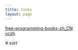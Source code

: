 ```yaml
---
title: links
layout: page
---
```


[free-programming-books-zh_CN](https://github.com/justjavac/free-programming-books-zh_CN)  
[vczh](http://www.cnblogs.com/geniusvczh/)

*# sort*
